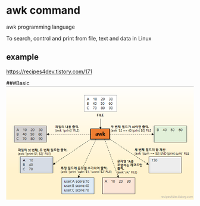 # awk command

awk programming language

To search, control and print from file, text and data in Linux

## example 
https://recipes4dev.tistory.com/171


###Basic 
![awk_picture](awk_picture.png)
